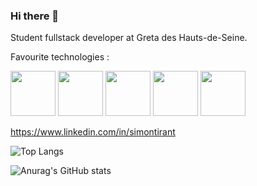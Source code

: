 ### Hi there 👋

Student fullstack developer at Greta des Hauts-de-Seine.

Favourite technologies :

<!-- Elixir / Phoenix -->
<a href="https://elixir-lang.org/" target="_blank" rel="noopener" title="Elixir"><img src="https://user-images.githubusercontent.com/58341133/145675185-44dd0b77-2e99-484f-998f-78eb50ee6082.png" height="72px"/></a>
<a href="https://www.phoenixframework.org/" target="_blank" rel="noopener" title="Phoenix"><img src="https://user-images.githubusercontent.com/58341133/145676134-98b03bcd-d9cb-4f78-9b5b-80486083d337.png" height="72px"/></a>
<a href="https://www.typescriptlang.org/" target="_blank" rel="noopener" title="TypeScript"><img src="https://user-images.githubusercontent.com/58341133/145675195-992636ac-8e66-4b9c-8f61-bb87e57fd2e3.png" height="72px"/></a>
<a href="https://angular.io/" target="_blank" rel="noopener" title="Angular"><img src="https://user-images.githubusercontent.com/58341133/145675183-cef3e3a0-aecc-47cd-9806-7f908833b8f3.png" height="72px"/></a>
<a href="https://reactjs.org/" target="_blank" rel="noopener" title="React"><img src="https://user-images.githubusercontent.com/58341133/145675194-466ebcb7-0a98-4b4e-b11a-5adf43732019.png" height="72px"/></a>

https://www.linkedin.com/in/simontirant

![Top Langs](https://github-readme-stats.vercel.app/api/top-langs/?username=Sancxo&layout=compact&langs_count=10&count_private=true&show_icons=true&theme=chartreuse-dark)

![Anurag's GitHub stats](https://github-readme-stats.vercel.app/api?username=Sancxo&count_private=true&show_icons=true&theme=chartreuse-dark)

<!--
**Sancxo/sancxo** is a ✨ _special_ ✨ repository because its `README.md` (this file) appears on your GitHub profile.

Here are some ideas to get you started:

- 🔭 I’m currently working on ...
- 🌱 I’m currently learning ...
- 👯 I’m looking to collaborate on ...
- 🤔 I’m looking for help with ...
- 💬 Ask me about ...

- 📫 How to reach me: ...
- 😄 Pronouns: ...
- ⚡ Fun fact: ...
-->
